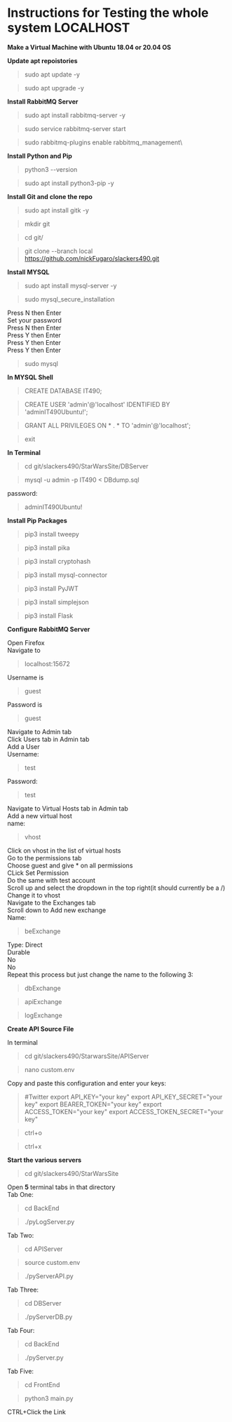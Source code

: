 # Instructions for Testing the whole system LOCALHOST

**Make a Virtual Machine with Ubuntu 18.04 or 20.04 OS**

**Update apt repoistories**
 >sudo apt update -y
 
 >sudo apt upgrade -y

**Install RabbitMQ Server**
 >sudo apt install rabbitmq-server -y
 
 >sudo service rabbitmq-server start
 
 >sudo rabbitmq-plugins enable rabbitmq_management\

**Install Python and Pip**
 >python3 --version
 
 >sudo apt install python3-pip -y

**Install Git and clone the repo**
 >sudo apt install gitk -y
 
 >mkdir git
 
 >cd git/
 
 >git clone --branch local https://github.com/nickFugaro/slackers490.git

**Install MYSQL**
 >sudo apt install mysql-server -y
 
 >sudo mysql_secure_installation
 
 Press N then Enter\
 Set your password\
 Press N then Enter\
 Press Y then Enter\
 Press Y then Enter\
 Press Y then Enter
 
 >sudo mysql
 
 **In MYSQL Shell**
 >CREATE DATABASE IT490;
 
 >CREATE USER 'admin'@'localhost' IDENTIFIED BY 'adminIT490Ubuntu!';
 
 >GRANT ALL PRIVILEGES ON * . * TO 'admin'@'localhost';
 
 >exit
 
 **In Terminal**
 >cd git/slackers490/StarWarsSite/DBServer
 
 >mysql -u admin -p IT490 < DBdump.sql
 
 password:
 >adminIT490Ubuntu!
 
**Install Pip Packages**

 >pip3 install tweepy
 
 >pip3 install pika
 
 >pip3 install cryptohash
 
 >pip3 install mysql-connector
 
 >pip3 install PyJWT
 
 >pip3 install simplejson
 
 >pip3 install Flask
 
**Configure RabbitMQ Server**
 
 Open Firefox\
 Navigate to 
 >localhost:15672
 
 Username is
 >guest
 
 Password is
 >guest
 
 Navigate to Admin tab\
 Click Users tab in Admin tab\
 Add a User\
 Username:
 >test
 
 Password:
 >test
 
 Navigate to Virtual Hosts tab in Admin tab\
 Add a new virtual host\
 name:
 >vhost
 
 Click on vhost in the list of virtual hosts\
 Go to the permissions tab\
 Choose guest and give * on all permissions\
 CLick Set Permission\
 Do the same with test account\
 Scroll up and select the dropdown in the top right(it should currently be a /)\
 Change it to vhost\
 Navigate to the Exchanges tab\
 Scroll down to Add new exchange\
 Name:
 >beExchange
 
 Type: Direct\
 Durable\
 No\
 No\
 Repeat this process but just change the name to the following 3:
 >dbExchange
 
 >apiExchange
 
 >logExchange
 
**Create API Source File**

 In terminal
 >cd git/slackers490/StarwarsSite/APIServer
 
 >nano custom.env
 
 Copy and paste this configuration and enter your keys:
 >#Twitter
 >export API_KEY="your key"
 >export API_KEY_SECRET="your key"
 >export BEARER_TOKEN="your key"
 >export ACCESS_TOKEN="your key"
 >export ACCESS_TOKEN_SECRET="your key"
 
 >ctrl+o
 
 >ctrl+x
 
**Start the various servers**

 >cd git/slackers490/StarWarsSite
 
 Open **5** terminal tabs in that directory\
 Tab One:
 >cd BackEnd
 
 >./pyLogServer.py
 
 Tab Two:
 >cd APIServer
 
 >source custom.env
 
 >./pyServerAPI.py
 
 Tab Three:
 >cd DBServer
 
 >./pyServerDB.py
 
 Tab Four:
 >cd BackEnd
 
 >./pyServer.py
 
 Tab Five:
 >cd FrontEnd
 
 >python3 main.py
 
 CTRL+Click the Link
 

